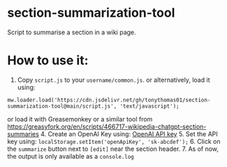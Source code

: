 # section-summarization-tool
Script to summarise a section in a wiki page. 

# How to use it: 
1. Copy `script.js` to your `username/common.js`. or alternatively, load it using: 
```
mw.loader.load('https://cdn.jsdelivr.net/gh/tonythomas01/section-summarization-tool@main/script.js', 'text/javascript');
```
or load it with Greasemonkey or a similar tool from https://greasyfork.org/en/scripts/466717-wikipedia-chatgpt-section-summaries
4. Create an OpenAI Key using: [OpenAI API key](https://platform.openai.com/account/api-keys)
5. Set the API key using: `localStorage.setItem('openApiKey', 'sk-abcdef');` 
6. Click on the `summarize` button next to `[edit]` near the section header.
7. As of now, the output is only available as a `console.log` 

